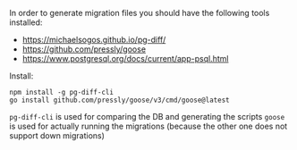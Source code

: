 In order to generate migration files you should have the following tools installed:

* https://michaelsogos.github.io/pg-diff/
* https://github.com/pressly/goose
* https://www.postgresql.org/docs/current/app-psql.html

Install:

```
npm install -g pg-diff-cli
go install github.com/pressly/goose/v3/cmd/goose@latest

```

`pg-diff-cli` is used for comparing the DB and generating the scripts
`goose` is used for actually running the migrations (because the other one does not support down migrations)


